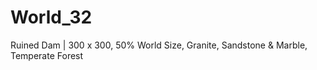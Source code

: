 # World_32
Ruined Dam | 300 x 300, 50% World Size, Granite, Sandstone &amp; Marble, Temperate Forest
